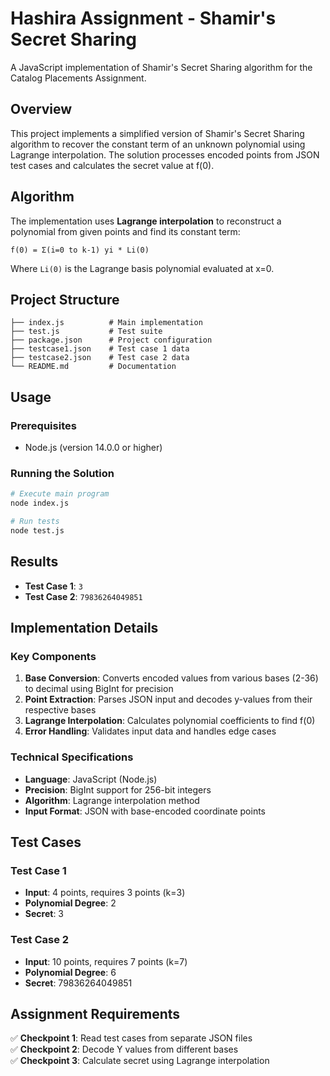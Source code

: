 # Hashira Assignment - Shamir's Secret Sharing

A JavaScript implementation of Shamir's Secret Sharing algorithm for the Catalog Placements Assignment.

## Overview

This project implements a simplified version of Shamir's Secret Sharing algorithm to recover the constant term of an unknown polynomial using Lagrange interpolation. The solution processes encoded points from JSON test cases and calculates the secret value at f(0).

## Algorithm

The implementation uses **Lagrange interpolation** to reconstruct a polynomial from given points and find its constant term:

```
f(0) = Σ(i=0 to k-1) yi * Li(0)
```

Where `Li(0)` is the Lagrange basis polynomial evaluated at x=0.

## Project Structure

```
├── index.js          # Main implementation
├── test.js           # Test suite
├── package.json      # Project configuration
├── testcase1.json    # Test case 1 data
├── testcase2.json    # Test case 2 data
└── README.md         # Documentation
```

## Usage

### Prerequisites
- Node.js (version 14.0.0 or higher)

### Running the Solution

```bash
# Execute main program
node index.js

# Run tests
node test.js
```

## Results

- **Test Case 1**: `3`
- **Test Case 2**: `79836264049851`

## Implementation Details

### Key Components

1. **Base Conversion**: Converts encoded values from various bases (2-36) to decimal using BigInt for precision
2. **Point Extraction**: Parses JSON input and decodes y-values from their respective bases
3. **Lagrange Interpolation**: Calculates polynomial coefficients to find f(0)
4. **Error Handling**: Validates input data and handles edge cases

### Technical Specifications

- **Language**: JavaScript (Node.js)
- **Precision**: BigInt support for 256-bit integers
- **Algorithm**: Lagrange interpolation method
- **Input Format**: JSON with base-encoded coordinate points

## Test Cases

### Test Case 1
- **Input**: 4 points, requires 3 points (k=3)
- **Polynomial Degree**: 2
- **Secret**: 3

### Test Case 2  
- **Input**: 10 points, requires 7 points (k=7)
- **Polynomial Degree**: 6
- **Secret**: 79836264049851

## Assignment Requirements

✅ **Checkpoint 1**: Read test cases from separate JSON files  
✅ **Checkpoint 2**: Decode Y values from different bases  
✅ **Checkpoint 3**: Calculate secret using Lagrange interpolation  




